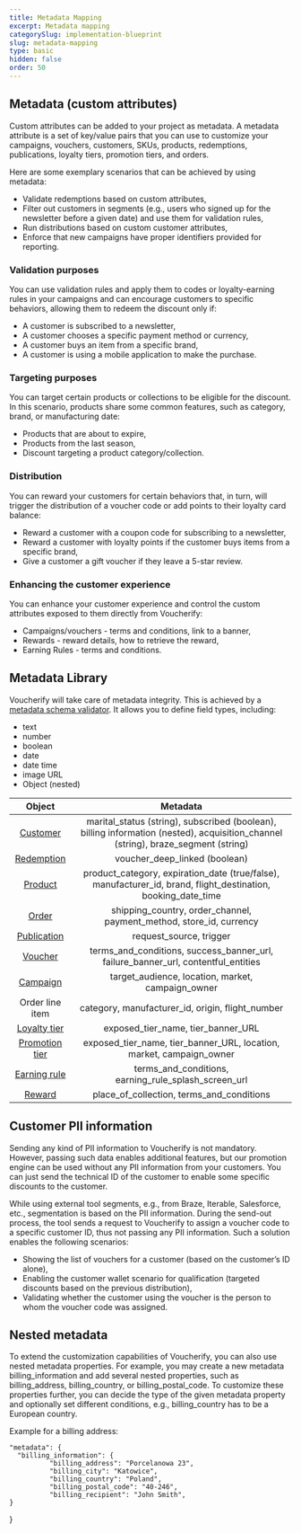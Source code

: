 ```yaml
---
title: Metadata Mapping
excerpt: Metadata mapping
categorySlug: implementation-blueprint
slug: metadata-mapping
type: basic
hidden: false
order: 50
---
```


## Metadata (custom attributes)

Custom attributes can be added to your project as metadata. A metadata attribute is a set of key/value pairs that you can use to customize your campaigns, vouchers, customers, SKUs, products, redemptions, publications, loyalty tiers, promotion tiers, and orders.

Here are some exemplary scenarios that can be achieved by using metadata:

- Validate redemptions based on custom attributes,
- Filter out customers in segments (e.g., users who signed up for the newsletter before a given date) and use them for validation rules,
- Run distributions based on custom customer attributes,
- Enforce that new campaigns have proper identifiers provided for reporting.

### Validation purposes

You can use validation rules and apply them to codes or loyalty-earning rules in your campaigns and can encourage customers to specific behaviors, allowing them to redeem the discount only if:

- A customer is subscribed to a newsletter,
- A customer chooses a specific payment method or currency,
- A customer buys an item from a specific brand,
- A customer is using a mobile application to make the purchase.

### Targeting purposes

You can target certain products or collections to be eligible for the discount. In this scenario, products share some common features, such as category, brand, or manufacturing date:

- Products that are about to expire,
- Products from the last season,
- Discount targeting a product category/collection.

### Distribution

You can reward your customers for certain behaviors that, in turn, will trigger the distribution of a voucher code or add points to their loyalty card balance:

- Reward a customer with a coupon code for subscribing to a newsletter,
- Reward a customer with loyalty points if the customer buys items from a specific brand,
- Give a customer a gift voucher if they leave a 5-star review.

### Enhancing the customer experience

You can enhance your customer experience and control the custom attributes exposed to them directly from Voucherify:

- Campaigns/vouchers - terms and conditions, link to a banner,
- Rewards - reward details, how to retrieve the reward,
- Earning Rules - terms and conditions.

## Metadata Library

Voucherify will take care of metadata integrity. This is achieved by a [metadata schema validator](https://support.voucherify.io/article/99-schema-validation-metadata). It allows you to define field types, including:

- text
- number
- boolean
- date
- date time
- image URL
- Object (nested)

|   Object                |            Metadata              |
| :---------------------: | :------------------------------: |
| [Customer](https://docs.voucherify.io/reference/customer-object)                |   marital_status (string), subscribed (boolean), billing information (nested), acquisition_channel (string), braze_segment (string) |
|      [Redemption](https://docs.voucherify.io/reference/redemption-object)         |     voucher_deep_linked (boolean) |
|      [Product](https://docs.voucherify.io/reference/product-object)   | product_category, expiration_date (true/false), manufacturer_id, brand, flight_destination, booking_date_time|
| [Order](https://docs.voucherify.io/reference/order-object)  | shipping_country, order_channel, payment_method, store_id, currency  |
|[Publication](https://docs.voucherify.io/reference/publication-object) | request_source, trigger |
| [Voucher](https://docs.voucherify.io/reference/voucher-object) | terms_and_conditions, success_banner_url, failure_banner_url, contentful_entities |
| [Campaign](https://docs.voucherify.io/reference/campaign-object) | target_audience, location, market, campaign_owner
| Order line item | category, manufacturer_id, origin, flight_number |
| [Loyalty tier](https://docs.voucherify.io/reference/loyalty-tier-object) | exposed_tier_name, tier_banner_URL |
| [Promotion tier](https://docs.voucherify.io/reference/promotion-tier-object) | exposed_tier_name, tier_banner_URL, location, market, campaign_owner |
| [Earning rule](https://docs.voucherify.io/reference/earning-rule-object) | terms_and_conditions, earning_rule_splash_screen_url |
| [Reward](https://docs.voucherify.io/reference/reward-object) | place_of_collection, terms_and_conditions |

## Customer PII information

Sending any kind of PII information to Voucherify is not mandatory. However, passing such data enables additional features, but our promotion engine can be used without any PII information from your customers. You can just send the technical ID of the customer to enable some specific discounts to the customer. 

While using external tool segments, e.g., from Braze, Iterable, Salesforce, etc., segmentation is based on the PII information. During the send-out process, the tool sends a request to Voucherify to assign a voucher code to a specific customer ID, thus not passing any PII information. Such a solution enables the following scenarios:

- Showing the list of vouchers for a customer (based on the customer’s ID alone),
- Enabling the customer wallet scenario for qualification (targeted discounts based on the previous distribution),
- Validating whether the customer using the voucher is the person to whom the voucher code was assigned. 

## Nested metadata

To extend the customization capabilities of Voucherify, you can also use nested metadata properties. For example, you may create a new metadata billing_information and add several nested properties, such as billing_address, billing_country, or billing_postal_code. To customize these properties further, you can decide the type of the given metadata property and optionally set different conditions, e.g., billing_country has to be a European country.

Example for a billing address:

    "metadata": {
      "billing_information": {
              "billing_address": "Porcelanowa 23",
              "billing_city": "Katowice",
              "billing_country": "Poland",
              "billing_postal_code": "40-246",
              "billing_recipient": "John Smith",
    }
  }